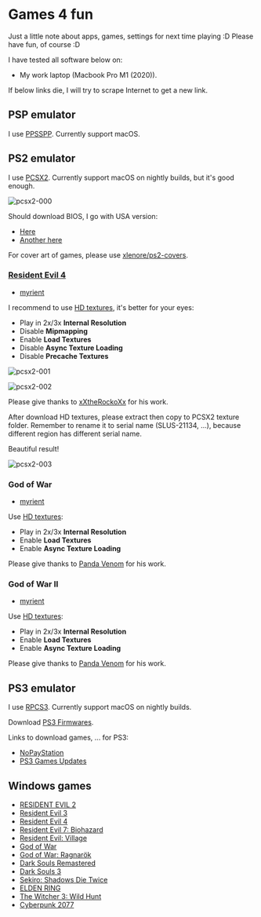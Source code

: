 # Games 4 fun

Just a little note about apps, games, settings for next time playing :D Please have fun, of course :D

I have tested all software below on:

- My work laptop (Macbook Pro M1 (2020)).

If below links die, I will try to scrape Internet to get a new link.

## PSP emulator

I use [PPSSPP](https://github.com/hrydgard/ppsspp). Currently support macOS.

## PS2 emulator

I use [PCSX2](https://github.com/PCSX2/pcsx2). Currently support macOS on nightly builds, but it's good enough.

![pcsx2-000](https://raw.githubusercontent.com/haunt98/posts-images/main/pcsx2-000.jxl)

Should download BIOS, I go with USA version:

- [Here](https://emulation.gametechwiki.com/index.php/Emulator_files#PlayStation_2)
- [Another here](https://myrient.erista.me/files/Redump/Sony%20-%20PlayStation%202%20-%20BIOS%20Images/)

For cover art of games, please use [xlenore/ps2-covers](https://github.com/xlenore/ps2-covers).

### [Resident Evil 4](https://wiki.pcsx2.net/Resident_Evil_4)

- [myrient](https://myrient.erista.me/files/Redump/Sony%20-%20PlayStation%202/Resident%20Evil%204%20%28USA%29.zip)

I recommend to use [HD textures](https://gbatemp.net/threads/resident-evil-4-hd-textures-update-2.615869/), it's better
for your eyes:

- Play in 2x/3x **Internal Resolution**
- Disable **Mipmapping**
- Enable **Load Textures**
- Disable **Async Texture Loading**
- Disable **Precache Textures**

![pcsx2-001](https://raw.githubusercontent.com/haunt98/posts-images/main/pcsx2-001.jxl)

![pcsx2-002](https://raw.githubusercontent.com/haunt98/posts-images/main/pcsx2-002.jxl)

Please give thanks to [xXtheRockoXx](https://ko-fi.com/xxtherockoxx) for his work.

After download HD textures, please extract then copy to PCSX2 texture folder. Remember to rename it to serial name
(SLUS-21134, ...), because different region has different serial name.

Beautiful result!

![pcsx2-003](https://raw.githubusercontent.com/haunt98/posts-images/main/pcsx2-003.jxl)

### God of War

- [myrient](https://myrient.erista.me/files/Redump/Sony%20-%20PlayStation%202/God%20of%20War%20%28USA%29.zip)

Use [HD textures](https://gbatemp.net/threads/god-of-war-usa-hd-remaster.620841/):

- Play in 2x/3x **Internal Resolution**
- Enable **Load Textures**
- Enable **Async Texture Loading**

Please give thanks to [Panda Venom](https://ko-fi.com/pandavenom) for his work.

### God of War II

- [myrient](https://myrient.erista.me/files/Redump/Sony%20-%20PlayStation%202/God%20of%20War%20II%20%28USA%29.zip)

Use [HD textures](https://gbatemp.net/threads/god-of-war-2-usa-hd-remaster.621196/):

- Play in 2x/3x **Internal Resolution**
- Enable **Load Textures**
- Enable **Async Texture Loading**

Please give thanks to [Panda Venom](https://ko-fi.com/pandavenom) for his work.

## PS3 emulator

I use [RPCS3](https://github.com/RPCS3/rpcs3). Currently support macOS on nightly builds.

Download [PS3 Firmwares](https://www.playstation.com/en-us/support/hardware/ps3/system-software/).

Links to download games, ... for PS3:

- [NoPayStation](https://nopaystation.com/)
- [PS3 Games Updates](http://demo.aldostools.org/updates.html)

## Windows games

- [RESIDENT EVIL 2](https://fitgirl-repacks.site/resident-evil-2-deluxe-edition/)
- [Resident Evil 3](https://fitgirl-repacks.site/resident-evil-3/)
- [Resident Evil 4](https://fitgirl-repacks.site/resident-evil-4-hd-project/)
- [Resident Evil 7: Biohazard](https://fitgirl-repacks.site/resident-evil-7-biohazard/)
- [Resident Evil: Village](https://fitgirl-repacks.site/resident-evil-village/)
- [God of War](https://fitgirl-repacks.site/god-of-war/)
- [God of War: Ragnarök](https://fitgirl-repacks.site/god-of-war-ragnarok/)
- [Dark Souls Remastered](https://fitgirl-repacks.site/dark-souls-remastered/)
- [Dark Souls 3](https://fitgirl-repacks.site/dark-souls-3/)
- [Sekiro: Shadows Die Twice](https://fitgirl-repacks.site/sekiro-shadows-die-twice/)
- [ELDEN RING](https://fitgirl-repacks.site/elden-ring/)
- [The Witcher 3: Wild Hunt](https://fitgirl-repacks.site/the-witcher-3-wild-hunt-complete-edition/)
- [Cyberpunk 2077](https://fitgirl-repacks.site/cyberpunk-2077/)
